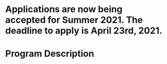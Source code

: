 # Applications are now being accepted for Summer 2021. The deadline to apply is April 23rd, 2021.

<h1>Program Description</h1>
